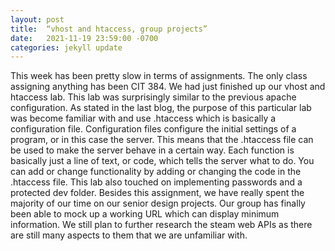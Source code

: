 ```yaml
---
layout: post
title:  “vhost and htaccess, group projects”
date:   2021-11-19 23:59:00 -0700
categories: jekyll update
---
```

This week has been pretty slow in terms of assignments. The only class assigning anything has been CIT 384. We had just finished up our vhost and htaccess lab. This lab was surprisingly similar to the previous apache configuration. As stated in the last blog, the purpose of this particular lab was become familiar with and use .htaccess which is basically a configuration file. Configuration files configure the initial settings of a program, or in this case the server. This means that the .htaccess file can be used to make the server behave in a certain way. Each function is basically just a line of text, or code, which tells the server what to do. You can add or change functionality by adding or changing the code in the .htaccess file. This lab also touched on implementing passwords and a protected dev folder. Besides this assignment, we have really spent the majority of our time on our senior design projects. Our group has finally been able to mock up a working URL which can display minimum information. We still plan to further research the steam web APIs as there are still many aspects to them that we are unfamiliar with.